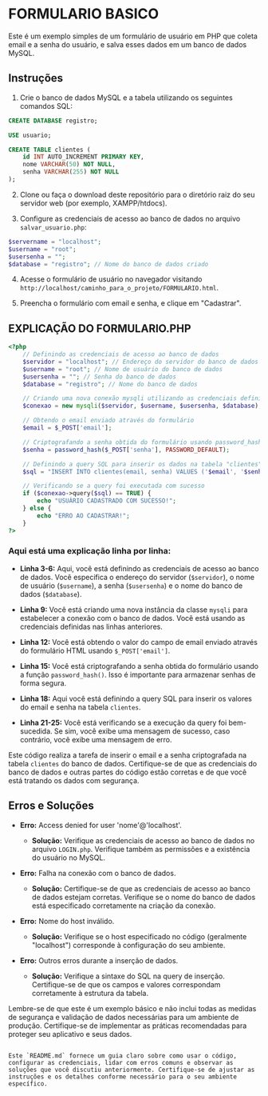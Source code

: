 # FORMULARIO BASICO
Este é um exemplo simples de um formulário de usuário em PHP que coleta email e a senha do usuário, e salva esses dados em um banco de dados MySQL.

## Instruções
1. Crie o banco de dados MySQL e a tabela utilizando os seguintes comandos SQL:
```sql
CREATE DATABASE registro;

USE usuario;

CREATE TABLE clientes (
    id INT AUTO_INCREMENT PRIMARY KEY,
    nome VARCHAR(50) NOT NULL,
    senha VARCHAR(255) NOT NULL
);
```

2. Clone ou faça o download deste repositório para o diretório raiz do seu servidor web (por exemplo, XAMPP/htdocs).

3. Configure as credenciais de acesso ao banco de dados no arquivo `salvar_usuario.php`:

```php
$servername = "localhost";
$username = "root";
$usersenha = "";
$database = "registro"; // Nome do banco de dados criado
```

4. Acesse o formulário de usuário no navegador visitando `http://localhost/caminho_para_o_projeto/FORMULARIO.html`.

5. Preencha o formulário com email e senha, e clique em "Cadastrar".

## EXPLICAÇÃO DO FORMULARIO.PHP
```php
<?php
    // Definindo as credenciais de acesso ao banco de dados
    $servidor = "localhost"; // Endereço do servidor do banco de dados
    $username = "root"; // Nome de usuário do banco de dados
    $usersenha = ""; // Senha do banco de dados
    $database = "registro"; // Nome do banco de dados

    // Criando uma nova conexão mysqli utilizando as credenciais definidas acima
    $conexao = new mysqli($servidor, $username, $usersenha, $database);

    // Obtendo o email enviado através do formulário
    $email = $_POST['email'];

    // Criptografando a senha obtida do formulário usando password_hash
    $senha = password_hash($_POST['senha'], PASSWORD_DEFAULT);

    // Definindo a query SQL para inserir os dados na tabela "clientes"
    $sql = "INSERT INTO clientes(email, senha) VALUES ('$email', '$senha')";

    // Verificando se a query foi executada com sucesso
    if ($conexao->query($sql) == TRUE) {
        echo "USUÁRIO CADASTRADO COM SUCESSO!";
    } else {
        echo "ERRO AO CADASTRAR!";
    }
?>
```

### Aqui está uma explicação linha por linha:
- **Linha 3-6:** Aqui, você está definindo as credenciais de acesso ao banco de dados. Você especifica o endereço do servidor (`$servidor`), o nome de usuário (`$username`), a senha (`$usersenha`) e o nome do banco de dados (`$database`).

- **Linha 9:** Você está criando uma nova instância da classe `mysqli` para estabelecer a conexão com o banco de dados. Você está usando as credenciais definidas nas linhas anteriores.

- **Linha 12:** Você está obtendo o valor do campo de email enviado através do formulário HTML usando `$_POST['email']`.

- **Linha 15:** Você está criptografando a senha obtida do formulário usando a função `password_hash()`. Isso é importante para armazenar senhas de forma segura.

- **Linha 18:** Aqui você está definindo a query SQL para inserir os valores do email e senha na tabela `clientes`.

- **Linha 21-25:** Você está verificando se a execução da query foi bem-sucedida. Se sim, você exibe uma mensagem de sucesso, caso contrário, você exibe uma mensagem de erro.

Este código realiza a tarefa de inserir o email e a senha criptografada na tabela `clientes` do banco de dados. Certifique-se de que as credenciais do banco de dados e outras partes do código estão corretas e de que você está tratando os dados com segurança.

## Erros e Soluções
- **Erro:** Access denied for user 'nome'@'localhost'.
  - **Solução:** Verifique as credenciais de acesso ao banco de dados no arquivo `LOGIN.php`. Verifique também as permissões e a existência do usuário no MySQL.

- **Erro:** Falha na conexão com o banco de dados.
  - **Solução:** Certifique-se de que as credenciais de acesso ao banco de dados estejam corretas. Verifique se o nome do banco de dados está especificado corretamente na criação da conexão.

- **Erro:** Nome do host inválido.
  - **Solução:** Verifique se o host especificado no código (geralmente "localhost") corresponde à configuração do seu ambiente. 

- **Erro:** Outros erros durante a inserção de dados.
  - **Solução:** Verifique a sintaxe do SQL na query de inserção. Certifique-se de que os campos e valores correspondam corretamente à estrutura da tabela.

Lembre-se de que este é um exemplo básico e não inclui todas as medidas de segurança e validação de dados necessárias para um ambiente de produção. Certifique-se de implementar as práticas recomendadas para proteger seu aplicativo e seus dados.
```

Este `README.md` fornece um guia claro sobre como usar o código, configurar as credenciais, lidar com erros comuns e observar as soluções que você discutiu anteriormente. Certifique-se de ajustar as instruções e os detalhes conforme necessário para o seu ambiente específico.